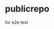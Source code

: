 # publicrepo
for e2e test






















































































































































































































































































































































































































































































































































































































































































































































































































































































































































































































































































































































































































































































































































































































































































































































































































































































































































































































































